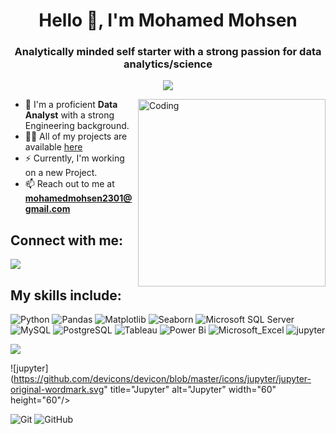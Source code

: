 <h1 align="center">Hello 👋, I'm Mohamed Mohsen</h1>
<h3 align="center">Analytically minded self starter with a strong passion for data analytics/science </h3>


<!-- Typing SVG by DenverCoder1 - https://github.com/DenverCoder1/readme-typing-svg -->
<p align="center">
 <a href="https://github.com/DenverCoder1/readme-typing-svg"><img src="https://readme-typing-svg.herokuapp.com/?lines=Data%20Analyst;Always%20learning%20new%20things&font=Fira%20Code&center=true&width=440&height=45&color=f75c7e&vCenter=true&size=25"></a>
</p> 
 

</p>

<img align="right" alt="Coding" width="300"  
 src="https://camo.githubusercontent.com/c1dcb74cc1c1835b1d716f5051499a2814c683c806b15f04b0eba492863703e9/68747470733a2f2f63646e2e6472696262626c652e636f6d2f75736572732f3733303730332f73637265656e73686f74732f363538313234332f6176656e746f2e676966">


- 🔭 I'm a proficient **Data Analyst** with a strong Engineering background.
- 👨‍💻 All of my projects are available [here](https://github.com/MohamedMohsen01?tab=repositories)
- ⚡ Currently, I'm working on a new Project.
- 📫 Reach out to me at **mohamedmohsen2301@gmail.com**



## Connect with me: ##
<p align="left">
<a href="https://www.linkedin.com/in/mohamedmohsen01/" target="_blank"><img src="https://img.shields.io/badge/-Mohamed%20Mohsen-0077B5?style=for-the-badge&logo=Linkedin&logoColor=white"/></a>



## My skills include:  ###


![Python](https://img.shields.io/badge/python-3670A0?style=for-the-badge&logo=python&logoColor=ffdd54)
![Pandas](https://img.shields.io/badge/pandas-3670A0?style=for-the-badge&logo=pandas&logoColor=pandas)
![Matplotlib](https://img.shields.io/badge/matplotlib-3670A0?style=for-the-badge&logo=matplotlib&logoColor=ffdd54)
![Seaborn](https://img.shields.io/badge/seaborn-3670A0?style=for-the-badge&logo=seaborn&logoColor=ffdd54)
![Microsoft SQL Server](https://img.shields.io/badge/microsoftSQLserver-3670A0?style=for-the-badge&logo=microsoft-sql-server&logoColor=microsoftSQLserver)
![MySQL](https://img.shields.io/badge/mysql-%2300f.svg?style=for-the-badge&logo=mysql&logoColor=white)
![PostgreSQL](https://img.shields.io/badge/PostgreSQL-316192?style=for-the-badge&logo=postgresql&logoColor=white)
![Tableau](https://img.shields.io/badge/Tableau-E97627?style=for-the-badge&logo=Tableau&logoColor=white)
![Power Bi](https://img.shields.io/badge/power_bi-F2C811?style=for-the-badge&logo=powerbi&logoColor=black)
![Microsoft_Excel](https://img.shields.io/badge/Microsoft_Excel-217346?style=for-the-badge&logo=microsoft-excel&logoColor=white)
![jupyter](https://img.shields.io/badge/jupyter-217346?style=for-the-badge&logo=jupyter&logoColor=)

<img src="https://img.shields.io/badge/Microsoft_Excel-217346?style=for-the-badge&logo=microsoft-excel&logoColor=white">

![jupyter](https://github.com/devicons/devicon/blob/master/icons/jupyter/jupyter-original-wordmark.svg" title="Jupyter" alt="Jupyter" width="60" height="60"/> </a>

![Git](https://img.shields.io/badge/Git-05122A?style=for-the-badge&logo=git&logoColor=Git)
![GitHub](https://img.shields.io/badge/GitHub-05122A?style=for-the-badge&logo=github&logoColor=GitHub)


